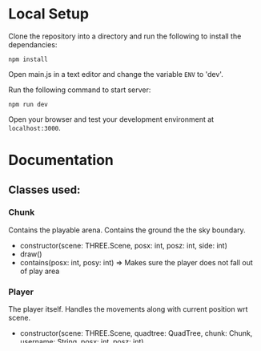 # Local Setup

Clone the repository into a directory and run the following to install the dependancies:
```
npm install
```

Open main.js in a text editor and change the variable `ENV` to 'dev'.

Run the following command to start server:
```
npm run dev
```

Open your browser and test your development environment at `localhost:3000`.



#

# Documentation

## Classes used:

### Chunk   

 Contains the playable arena. Contains the ground the the sky boundary.

* constructor(scene: THREE.Scene, posx: int, posz: int, side: int)
* draw()
* contains(posx: int, posy: int) => Makes sure the player does not fall out of play area

### Player  

 The player itself. Handles the movements along with current position wrt scene.

* constructor(scene: THREE.Scene, quadtree: QuadTree, chunk: Chunk, username: String, posx: int, posz: int) 
* draw()
* forward()  => Accelerates the character in given direction
* backward() => Accelerates the character in given direction
* left()     => Accelerates the character in given direction
* right()    => Accelerates the character in given direction
* move()     => Actually moves the object on the screen + changes position 
* getNearPoints() => Uses spatial quadtree to get nearby points
* multiplayermove()  => Sets the player state new location as per data from server
* multiplayermover() => Moves the player from old location to new location

### Point

 The moving particles which denote the objects to be destroyed.

* constructor(scene: THREE.Scene, qtree: QuadTree, id: int, posx: int, posz: int)
* draw()
* move()    => Moves the point slightly within the parent quadrant

### QuadTree

 The most important class used here, which drastically reduces the time complexity and thereby increases frame rate. 
 This works as a spatial Quad Tree which recursively sub-divides into four quadrants when the number of points in it goes beyond a limit. 

* constructor(scene: THREE.Scene, posx: int, posz: int, side: int)
* contains(point: Point)    => Returns the quadrant if it contains the point else null
* squareContains(posx: int, posz: int, side: int, point: Array[Point])) => Returns a list of points by recursively traversing thr quadrants which overlap with the given rectangle mid points and side. point must be passed with an empty array.
* draw()
* insert(point: Point) => Adds a point to the quadtree and subsequent handling of the quadtree
* remove(point: Point) => Removes a point from the quadtree and subsequent handling of the quadtree